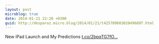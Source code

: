 ```yaml
---
layout: post
microblog: true
date: 2014-01-21 22:20 +0300
guid: http://desparoz.micro.blog/2014/01/21/t425709603020496897.html
---
```

New iPad Launch and My Predictions [t.co/2bpqTG7fO...](http://t.co/2bpqTG7fOC)
